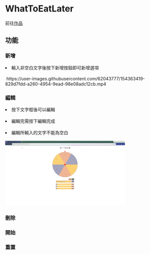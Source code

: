 <h1>WhatToEatLater</h1>
    前往<a href="https://fen870916.github.io/WhatToEatLater/" target="_blank"
      >作品</a
    >
    <h2>功能</h2>
    <h3>新增</h3>
    <li>輸入非空白文字後按下新增按鈕即可新增選項</li><br>
    <img src="./mp4/轉盤 - Google Chrome 2022-02-17 04-34-34.mp4" alt="" />
    https://user-images.githubusercontent.com/62043777/154363419-829d7fdd-a260-4954-9ead-98e08adc12cb.mp4
    <h3>編輯</h3>
    <li>按下文字框後可以編輯</li><br>
    <li>編輯完需按下編輯完成</li><br>
    <li>編輯所輸入的文字不能為空白</li><br>
    <img src="./gif/編輯.gif" alt="" />
    <h3>刪除</h3>
    <h3>開始</h3>
    <h3>重置</h3>




